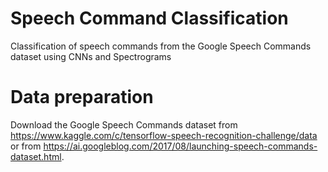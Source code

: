 # Speech Command Classification
Classification of speech commands from the Google Speech Commands dataset using CNNs and Spectrograms


# Data preparation
Download the Google Speech Commands dataset from https://www.kaggle.com/c/tensorflow-speech-recognition-challenge/data or from https://ai.googleblog.com/2017/08/launching-speech-commands-dataset.html.

